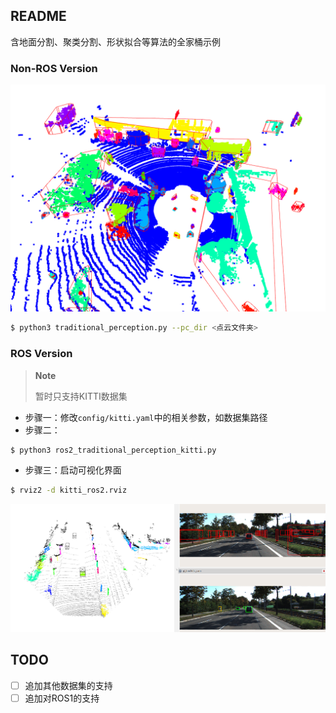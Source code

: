 ## README

含地面分割、聚类分割、形状拟合等算法的全家桶示例

### Non-ROS Version

<img src="docs/traditional_perception.png" alt="image-20230420165640384" style="zoom:67%;" />

```bash
$ python3 traditional_perception.py --pc_dir <点云文件夹>
```

### ROS Version

>**Note**
>
>暂时只支持KITTI数据集

- 步骤一：修改`config/kitti.yaml`中的相关参数，如数据集路径
- 步骤二：

```bash
$ python3 ros2_traditional_perception_kitti.py 
```

- 步骤三：启动可视化界面

```bash
$ rviz2 -d kitti_ros2.rviz 
```

<img src="docs/ros2_traditional_perception_kitti.png" alt="image-20230420193043312" style="zoom:80%;" />

## TODO

- [ ] 追加其他数据集的支持
- [ ] 追加对ROS1的支持